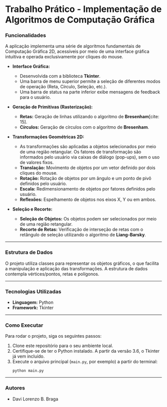# Trabalho Prático - Implementação de Algoritmos de Computação Gráfica



### **Funcionalidades**

A aplicação implementa uma série de algoritmos fundamentais de Computação Gráfica 2D, acessíveis por meio de uma interface gráfica intuitiva e operada exclusivamente por cliques do mouse.

* **Interface Gráfica:**
    * Desenvolvida com a biblioteca **Tkinter**.
    * Uma barra de menu superior permite a seleção de diferentes modos de operação (Reta, Círculo, Seleção, etc.).
    * Uma barra de status na parte inferior exibe mensagens de feedback para o usuário.

* **Geração de Primitivas (Rasterização):**
    * **Retas:** Geração de linhas utilizando o algoritmo de **Bresenham**[cite: 15].
    * **Círculos:** Geração de círculos com o algoritmo de **Bresenham**.

* **Transformações Geométricas 2D:**
    * As transformações são aplicadas a objetos selecionados por meio de uma região retangular. Os fatores de transformação são informados pelo usuário via caixas de diálogo (pop-ups), sem o uso de valores fixos.
    * **Translação:** Movimento de objetos por um vetor definido por dois cliques do mouse.
    * **Rotação:** Rotação de objetos por um ângulo e um ponto de pivô definidos pelo usuário.
    * **Escala:** Redimensionamento de objetos por fatores definidos pelo usuário.
    * **Reflexões:** Espelhamento de objetos nos eixos X, Y ou em ambos.

* **Seleção e Recorte:**
    * **Seleção de Objetos:** Os objetos podem ser selecionados por meio de uma região retangular.
    * **Recorte de Retas:** Verificação de interseção de retas com o retângulo de seleção utilizando o algoritmo de **Liang-Barsky**.

---

### **Estrutura de Dados**

O projeto utiliza classes para representar os objetos gráficos, o que facilita a manipulação e aplicação das transformações. A estrutura de dados contempla vértices/pontos, retas e polígonos.

---

### **Tecnologias Utilizadas**

* **Linguagem:** Python
* **Framework:** Tkinter

---

### **Como Executar**

Para rodar o projeto, siga os seguintes passos:

1.  Clone este repositório para o seu ambiente local.
2.  Certifique-se de ter o Python instalado. A partir da versão 3.6, o Tkinter já vem incluído.
3.  Execute o arquivo principal (`main.py`, por exemplo) a partir do terminal:
    ```
    python main.py
    ```

---

### **Autores**

* Davi Lorenzo B. Braga
